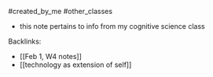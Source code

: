 #created_by_me #other_classes 

- this note pertains to info from my cognitive science class 

Backlinks: 
- [[Feb 1, W4 notes]]
- [[technology as extension of self]] 
